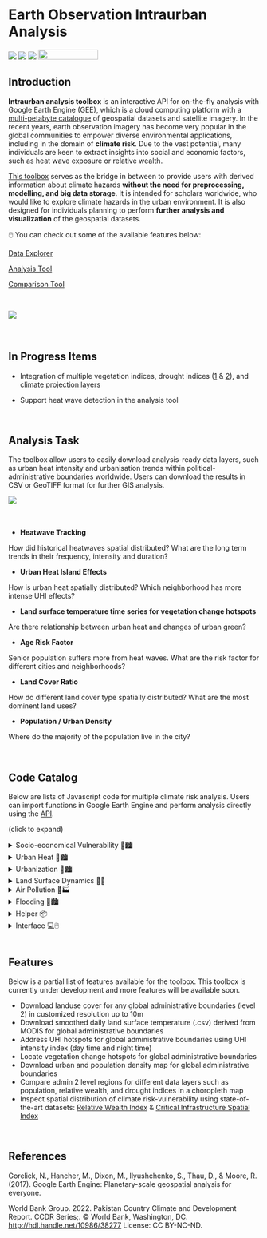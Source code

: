 # Earth Observation Intraurban Analysis

[![](https://img.shields.io/badge/OpenSourceLicense-GPL-yellow.svg)](https://opensource.org/license/gpl-3-0/)
[![](https://img.shields.io/badge/Visit-Website-orange)](https://sites.google.com/view/intraurban/home)
[![](https://img.shields.io/badge/Explore-Code-green)](https://code.earthengine.google.com/?accept_repo=users/pinkychow1010/WB_IntraUrban)
[<img src="https://img.shields.io/badge/-share%20on%20twitter-blue?logo=twitter&style=for-the-badge"  width="120" height="20">](https://twitter.com/intent/tweet?text=Check%20out%20this%20Google%20Earth%20Engine%20Dashboard%20to%20download%20%F0%9F%8C%8D%F0%9F%8C%A1%EF%B8%8F%20climate%20risk%20data%20layers%20%E2%AC%87%EF%B8%8F%E2%AC%87%EF%B8%8F%0A%0Ahttps%3A%2F%2Fgithub.com%2Fpinkychow1010%2FEO-Climate-Hazard-Analysis-App%0A%0A%23GoogleEarthEngine%20%23ClimateRisk%20%23EarthObservation%20%23RemoteSensing)

## **Introduction**

**Intraurban analysis toolbox** is an interactive API for on-the-fly analysis with Google Earth Engine (GEE), which is a cloud computing platform with a [multi-petabyte catalogue](https://developers.google.com/earth-engine/datasets) of geospatial datasets and satellite imagery. In the recent years, earth observation imagery has become very popular in the global communities to empower diverse environmental applications, including in the domain of **climate risk**. Due to the vast potential, many individuals are keen to extract insights into social and economic factors, such as heat wave exposure or relative wealth. 

[This toolbox](https://sites.google.com/view/intraurban/home) serves as the bridge in between to provide users with derived information about climate hazards **without the need for preprocessing, modelling, and big data storage**. It is intended for scholars worldwide, who would like to explore climate hazards in the urban environment. It is also designed for individuals planning to perform **further analysis and visualization** of the geospatial datasets.

🖱️ You can check out some of the available features below:

[Data Explorer](https://github.com/pinkychow1010/EO-Climate-Hazard-Analysis-App/discussions/4)

[Analysis Tool](https://github.com/pinkychow1010/EO-Climate-Hazard-Analysis-App/discussions/5)

[Comparison Tool](https://github.com/pinkychow1010/EO-Climate-Hazard-Analysis-App/discussions/6)

<br>

[![](https://github.com/pinkychow1010/pinkychow1010.github.io/blob/master/assets/images/analysis.gif)](https://sites.google.com/view/intraurban/home)

<br>

## **In Progress Items**

- Integration of multiple vegetation indices, drought indices ([1](https://developers.google.com/earth-engine/datasets/catalog/UTOKYO_WTLAB_KBDI_v1) & [2](https://gee-community-catalog.org/projects/hitisae/)), and [climate projection layers](https://datacatalog.worldbank.org/search/dataset/0040194/Global-extreme-heat-hazard)

- Support heat wave detection in the analysis tool

<br>

## **Analysis Task**

The toolbox allow users to easily download analysis-ready data layers, such as urban heat intensity and urbanisation trends within political-administrative boundaries worldwide. Users can download the results in CSV or GeoTIFF format for further GIS analysis.

[![](https://github.com/pinkychow1010/pinkychow1010.github.io/blob/master/assets/images/explore.gif)](https://sites.google.com/view/intraurban/home)

<br>

* **Heatwave Tracking**

How did historical heatwaves spatial distributed? What are the long term trends in their frequency, intensity and duration?

* **Urban Heat Island Effects**

How is urban heat spatially distributed? Which neighborhood has more intense UHI effects?

* **Land surface temperature time series for vegetation change hotspots**

Are there relationship between urban heat and changes of urban green?

* **Age Risk Factor**

Senior population suffers more from heat waves. What are the risk factor for different cities and neighborhoods?

* **Land Cover Ratio**

How do different land cover type spatially distributed? What are the most dominent land uses?

* **Population / Urban Density**

Where do the majority of the population live in the city?

<br>

## **Code Catalog**

Below are lists of Javascript code for multiple climate risk analysis. Users can import functions in Google Earth Engine and perform analysis directly using the [API](https://sites.google.com/view/intraurban/home).

(click to expand)

<details>
  <summary>Socio-economical Vulnerability 🤒🏙️</summary>
  
  <br>
  
  ![](https://github.com/pinkychow1010/pinkychow1010.github.io/blob/master/assets/images/rwi.gif)
  
  ### Climate Vulnerability
  1. [WorldPop Age Risk](https://github.com/pinkychow1010/EO-Climate-Hazard-Analysis/blob/master/code/dataset_showcase/age_risk) 👉[(open in code editor)](https://code.earthengine.google.com/?scriptPath=users%2Fpinkychow1010%2FWB_IntraUrban%3Acode%2Fdataset_showcase%2Fage_risk)
  2. [Relative Wealth Index](https://github.com/pinkychow1010/EO-Climate-Hazard-Analysis/blob/master/code/dataset_showcase/RWI_raster_example) 👉[(open in code editor)](https://code.earthengine.google.com/?scriptPath=users%2Fpinkychow1010%2FWB_IntraUrban%3Acode%2Fdataset_showcase%2FRWI_raster_example)
  3. [Critical Infrastructure](https://github.com/pinkychow1010/EO-Climate-Hazard-Analysis/blob/master/code/dataset_showcase/critical_infrastructure_spatial_index_cisi) 👉[(open in code editor)](https://code.earthengine.google.com/?scriptPath=users%2Fpinkychow1010%2FWB_IntraUrban%3Acode%2Fdataset_showcase%2Fcritical_infrastructure_spatial_index_cisi)
  4. [Landscan Population](https://github.com/pinkychow1010/EO-Climate-Hazard-Analysis/blob/master/code/dataset_showcase/landscan_population) 👉[(open in code editor)](https://code.earthengine.google.com/?scriptPath=users%2Fpinkychow1010%2FWB_IntraUrban%3Acode%2Fdataset_showcase%2Flandscan_population)
  5. [Drought Index](https://github.com/pinkychow1010/EO-Climate-Hazard-Analysis/blob/master/code/dataset_showcase/drought_index_pdsi_terraclimate) 👉[(open in code editor)](https://code.earthengine.google.com/?scriptPath=users%2Fpinkychow1010%2FWB_IntraUrban%3Acode%2Fdataset_showcase%2Fdrought_index_pdsi_terraclimate)
</details>

<details>
  <summary>Urban Heat 🥵🏙️</summary>
  
  <br>
  
  ![](https://github.com/pinkychow1010/pinkychow1010.github.io/blob/master/assets/images/lst.gif)
  
  ### Urban Heat Island Analysis
  1. [MODIS-based Land Surface Temperature (LST) Choropleth](https://github.com/pinkychow1010/wb-pak-intraurban/blob/master/code/analysis/LST_choropleth) 👉[(open in code editor)](https://code.earthengine.google.com/?scriptPath=users%2Fpinkychow1010%2FWB_IntraUrban%3Acode%2Fanalysis%2FLST_choropleth)
  2. [MODIS-based Monthly Median LST (2010-2020)](https://github.com/pinkychow1010/wb-pak-intraurban/blob/master/code/analysis/LST_monthly) 👉[(open in code editor)](https://code.earthengine.google.com/?scriptPath=users%2Fpinkychow1010%2FWB_IntraUrban%3Acode%2Fanalysis%2FLST_monthly)
  3. [LST statitics for land use covers](https://github.com/pinkychow1010/wb-pak-intraurban/blob/master/code/analysis/LST_by_LandCover) 👉[(open in code editor)](https://code.earthengine.google.com/?scriptPath=users%2Fpinkychow1010%2FWB_IntraUrban%3Acode%2Fanalysis%2FLST_by_LandCover)
  4. [Diurnal LST temperature variation in summers based on Landsat](https://github.com/pinkychow1010/wb-pak-intraurban/blob/master/code/analysis/LST_summer) 👉[(open in code editor)](https://code.earthengine.google.com/?scriptPath=users%2Fpinkychow1010%2FWB_IntraUrban%3Acode%2Fanalysis%2FLST_summer)
  5. [UHI Effects Intensity](https://github.com/pinkychow1010/wb-pak-intraurban/blob/master/code/analysis/UHI_effects) 👉[(open in code editor)](https://code.earthengine.google.com/?scriptPath=users%2Fpinkychow1010%2FWB_IntraUrban%3Acode%2Fanalysis%2FUHI_effects)
  6. [Counting very hot days based on MODIS](https://github.com/pinkychow1010/wb-pak-intraurban/blob/master/code/analysis/heatwave_trends) 👉[(open in code editor)](https://code.earthengine.google.com/?scriptPath=users%2Fpinkychow1010%2FWB_IntraUrban%3Acode%2Fanalysis%2Fheatwave_trends)
  7. [Heatwave events time series](https://github.com/pinkychow1010/wb-pak-intraurban/blob/master/code/analysis/heatwave_moving_average) 👉[(open in code editor)](https://code.earthengine.google.com/?scriptPath=users%2Fpinkychow1010%2FWB_IntraUrban%3Acode%2Fanalysis%2Fheatwave_moving_average)
</details>

<details>
  <summary>Urbanization 👥🏙️</summary>
  
  <br>
  
  ![](https://github.com/pinkychow1010/pinkychow1010.github.io/blob/master/assets/images/density.gif)
  
  ### Population Changes and Urban Development
  1. [Age-based Risk Factor](https://github.com/pinkychow1010/wb-pak-intraurban/blob/master/code/dataset_showcase/age_risk) 👉[(open in code editor)](https://code.earthengine.google.com/?scriptPath=users%2Fpinkychow1010%2FWB_IntraUrban%3Acode%2Fdataset_showcase%2Fage_risk)
  2. [Analysing Dense Urban Regions](https://github.com/pinkychow1010/wb-pak-intraurban/blob/master/code/analysis/extract_urban_centre) 👉[(open in code editor)](https://code.earthengine.google.com/?scriptPath=users%2Fpinkychow1010%2FWB_IntraUrban%3Acode%2Fanalysis%2Fextract_urban_centre)
  3. [Analysing Urbanization Changes](https://github.com/pinkychow1010/wb-pak-intraurban/blob/master/code/analysis/extract_urbanization_trend) 👉[(open in code editor)](https://code.earthengine.google.com/?scriptPath=users%2Fpinkychow1010%2FWB_IntraUrban%3Acode%2Fanalysis%2Fextract_urbanization_trend)
  4. [Population Count Choropleth](https://github.com/pinkychow1010/wb-pak-intraurban/blob/master/code/analysis/population_count_choropleth) 👉[(open in code editor)](https://code.earthengine.google.com/?scriptPath=users%2Fpinkychow1010%2FWB_IntraUrban%3Acode%2Fanalysis%2Fpopulation_count_choropleth)
  5. [Population Density Choropleth](https://github.com/pinkychow1010/wb-pak-intraurban/blob/master/code/analysis/population_density_choropleth) 👉[(open in code editor)](https://code.earthengine.google.com/?scriptPath=users%2Fpinkychow1010%2FWB_IntraUrban%3Acode%2Fanalysis%2Fpopulation_density_choropleth)
</details>

<details>
  <summary>Land Surface Dynamics 🌳🌾</summary>
  
  <br>
  
  ![](https://github.com/pinkychow1010/pinkychow1010.github.io/blob/master/assets/images/lst_lulc.gif)
  
  ### Land Use Changes and Vegetation Dynamics
  1. [Calculate Land Use Proportion](https://github.com/pinkychow1010/wb-pak-intraurban/blob/master/code/analysis/calculate_landuse_ratio) 👉[(open in code editor)](https://code.earthengine.google.com/?scriptPath=users%2Fpinkychow1010%2FWB_IntraUrban%3Acode%2Fanalysis%2Fcalculate_landuse_ratio)
  2. [Evaluating impacts of vegetation changes on LST](https://github.com/pinkychow1010/wb-pak-intraurban/blob/master/code/analysis/fractional_vegetation_tsa) 👉[(open in code editor)](https://code.earthengine.google.com/?scriptPath=users%2Fpinkychow1010%2FWB_IntraUrban%3Acode%2Fanalysis%2Ffractional_vegetation_tsa)
</details>

<details>
  <summary>Air Pollution 👥🏭</summary>
  
  ### Air Pollutants and Public Health
  1. ..
</details>

<details>
  <summary>Flooding 🌊🏙️</summary>
  
  ### Flooding History
  1. ..
</details>

<details>
  <summary>Helper 📦</summary>
  
  ### General geospatial functions to aid analysis
  1. [Helper](https://github.com/pinkychow1010/wb-pak-intraurban/blob/master/helper) 👉️[(open in code edito)](https://code.earthengine.google.com/?scriptPath=users%2Fpinkychow1010%2FWB_IntraUrban%3Ahelper)
  2. [Customized Basemap](https://github.com/pinkychow1010/wb-pak-intraurban/blob/master/basemap_resources) 👉[(open in code editor)](https://code.earthengine.google.com/?scriptPath=users%2Fpinkychow1010%2FWB_IntraUrban%3Abasemap_resources)
  3. [Choropleth Map](https://github.com/pinkychow1010/wb-pak-intraurban/blob/master/analysis_utils) 👉[(open in code editor)](https://code.earthengine.google.com/?scriptPath=users%2Fpinkychow1010%2FWB_IntraUrban%3Aanalysis_utils)
</details>

<details>
  <summary>Interface 💻🖱️</summary>
  
  ### Component to construct API
  1. [App for small raster download](https://github.com/pinkychow1010/wb-pak-intraurban/blob/master/code/app_development/raster_downloader) 👉[(open in code editor)](https://code.earthengine.google.com/?scriptPath=users%2Fpinkychow1010%2FWB_IntraUrban%3Acode%2Fapp_development%2Fraster_downloader)
  2. [Dataset selection](https://github.com/pinkychow1010/wb-pak-intraurban/blob/master/code/app_development/raster_downloader_ds_select) 👉[(open in code editor)](https://code.earthengine.google.com/?scriptPath=users%2Fpinkychow1010%2FWB_IntraUrban%3Acode%2Fapp_development%2Fraster_downloader_ds_select)
  3. [Resample output](https://github.com/pinkychow1010/wb-pak-intraurban/blob/master/code/app_development/raster_downloader_res_select) 👉[(open in code editor)](https://code.earthengine.google.com/?scriptPath=users%2Fpinkychow1010%2FWB_IntraUrban%3Acode%2Fapp_development%2Fraster_downloader_res_select)
  4. [Explorer Main Script](https://github.com/pinkychow1010/wb-pak-intraurban/blob/master/data_explorer_main) 👉[(open in code editor)](https://code.earthengine.google.com/?scriptPath=users%2Fpinkychow1010%2FWB_IntraUrban%3Adata_explorer_main)
  5. [Dashboard Functions](https://github.com/pinkychow1010/wb-pak-intraurban/blob/master/app_func) 👉[(open in code editor)](https://code.earthengine.google.com/?scriptPath=users%2Fpinkychow1010%2FWB_IntraUrban%3Aapp_func)
  6. [Admin-boundary-based Analysis Framework](https://github.com/pinkychow1010/wb-pak-intraurban/blob/master/app_interface) 👉[(open in code editor)](https://code.earthengine.google.com/?scriptPath=users%2Fpinkychow1010%2FWB_IntraUrban%3Aapp_interface)
  7. [Data Explorer App](https://github.com/pinkychow1010/wb-pak-intraurban/blob/master/explorer_interface) 👉[(open in code editor)](https://code.earthengine.google.com/?scriptPath=users%2Fpinkychow1010%2FWB_IntraUrban%3Aexplorer_interface)
  8. [Data Explorer Functions](https://github.com/pinkychow1010/wb-pak-intraurban/blob/master/explorer_utils) 👉[(open in code editor)](https://code.earthengine.google.com/?scriptPath=users%2Fpinkychow1010%2FWB_IntraUrban%3Aexplorer_utils)
  9. [Data Explorer Dashboard Styling](https://github.com/pinkychow1010/wb-pak-intraurban/blob/master/explorer_style) 👉[(open in code editor)](https://code.earthengine.google.com/?scriptPath=users%2Fpinkychow1010%2FWB_IntraUrban%3Aexplorer_style)
  10. [Analysis Tool App](https://github.com/pinkychow1010/wb-pak-intraurban/blob/master/main_interface) 👉[(open in code editor)](https://code.earthengine.google.com/?scriptPath=users%2Fpinkychow1010%2FWB_IntraUrban%3Amain_interface)
  11. [Analysis Tool Message](https://github.com/pinkychow1010/wb-pak-intraurban/blob/master/main_text) 👉[(open in code editor)](https://code.earthengine.google.com/?scriptPath=users%2Fpinkychow1010%2FWB_IntraUrban%3Amain_text)
  12. [Analysis Tool Styling](https://github.com/pinkychow1010/wb-pak-intraurban/blob/master/main_style) 👉[(open in code editor)](https://code.earthengine.google.com/?scriptPath=users%2Fpinkychow1010%2FWB_IntraUrban%3Amain_style)
</details>





<br>

## **Features**

Below is a partial list of features available for the toolbox. This toolbox is currently under development and more features will be available soon.

* Download landuse cover for any global administrative boundaries (level 2) in customized resolution up to 10m
* Download smoothed daily land surface temperature (.csv) derived from MODIS for global administrative boundaries
* Address UHI hotspots for global administrative boundaries using UHI intensity index (day time and night time)
* Locate vegetation change hotspots for global administrative boundaries
* Download urban and population density map for global administrative boundaries
* Compare admin 2 level regions for different data layers such as population, relative wealth, and drought indices in a choropleth map
* Inspect spatial distribution of climate risk-vulnerability using state-of-the-art datasets: [Relative Wealth Index](https://dataforgood.facebook.com/dfg/tools/relative-wealth-index) & [Critical Infrastructure Spatial Index](https://gee-community-catalog.org/projects/cisi/)


<br>

## **References**

Gorelick, N., Hancher, M., Dixon, M., Ilyushchenko, S., Thau, D., & Moore, R. (2017). Google Earth Engine: Planetary-scale geospatial analysis for everyone.

World Bank Group. 2022. Pakistan Country Climate and Development Report. CCDR Series;. © World Bank, Washington, DC. http://hdl.handle.net/10986/38277 License: CC BY-NC-ND.

